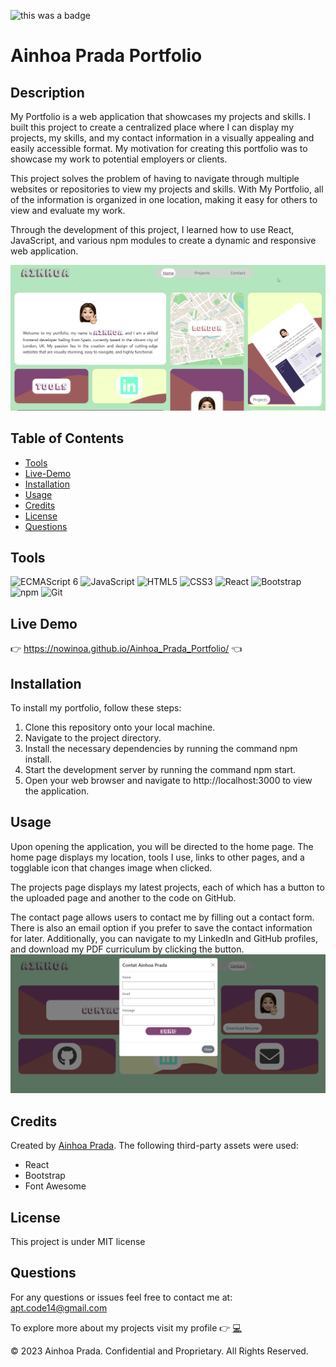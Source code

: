 ![this was a badge](https://img.shields.io/badge/License-MIT-blue.svg)
# Ainhoa Prada Portfolio

## Description
My Portfolio is a web application that showcases my projects and skills. I built this project to create a centralized place where I can display my projects, my skills, and my contact information in a visually appealing and easily accessible format. My motivation for creating this portfolio was to showcase my work to potential employers or clients.

This project solves the problem of having to navigate through multiple websites or repositories to view my projects and skills. With My Portfolio, all of the information is organized in one location, making it easy for others to view and evaluate my work.

Through the development of this project, I learned how to use React, JavaScript, and various npm modules to create a dynamic and responsive web application.

<img src="./public/img-app.png" alt="image of this application">

## Table of Contents
* [Tools](#tools)
* [Live-Demo](#live-demo)
* [Installation](#installation)
* [Usage](#usage)
* [Credits](#credits)
* [License](#license)
* [Questions](#questions)

## Tools
<img src="https://github.com/get-icon/geticon/raw/master/icons/es6.svg" alt="ECMAScript 6" width="30px" height="30px">  <img src="https://github.com/get-icon/geticon/raw/master/icons/javascript.svg" alt="JavaScript" width="30px" height="30px">  <img src="https://github.com/get-icon/geticon/raw/master/icons/html-5.svg" alt="HTML5" width="30px" height="30px">  <img src="https://github.com/get-icon/geticon/raw/master/icons/css-3.svg" alt="CSS3" width="30px" height="30px">  <img src="https://github.com/get-icon/geticon/raw/master/icons/react.svg" alt="React" width="30px" height="30px">  <img src="https://github.com/get-icon/geticon/raw/master/icons/bootstrap.svg" alt="Bootstrap" width="30px" height="30px">  <img src="https://github.com/get-icon/geticon/raw/master/icons/npm.svg" alt="npm" width="30px" height="30px">  <img src="https://github.com/get-icon/geticon/raw/master/icons/git-icon.svg" alt="Git" width="30px" height="30px">

## Live Demo
:point_right:  https://nowinoa.github.io/Ainhoa_Prada_Portfolio/  :point_left:

## Installation
To install my portfolio, follow these steps:

1. Clone this repository onto your local machine.
2. Navigate to the project directory.
3. Install the necessary dependencies by running the command npm install.
4. Start the development server by running the command npm start.
5. Open your web browser and navigate to http://localhost:3000 to view the application.

## Usage
Upon opening the application, you will be directed to the home page. The home page displays my location, tools I use, links to other pages, and a togglable icon that changes image when clicked.

The projects page displays my latest projects, each of which has a button to the uploaded page and another to the code on GitHub.

The contact page allows users to contact me by filling out a contact form. There is also an email option if you prefer to save the contact information for later. Additionally, you can navigate to my LinkedIn and GitHub profiles, and download my PDF curriculum by clicking the button.
<img src="./public/contact-form.png" alt="image of this application">


## Credits
Created by <a href="https://github.com/nowinoa">Ainhoa Prada</a>.
The following third-party assets were used:

* React
* Bootstrap
* Font Awesome

## License
This project is under MIT license
        

## Questions
For any questions or issues feel free to contact me at: apt.code14@gmail.com

To explore more about my projects visit my profile :point_right: <a href="https://github.com/nowinoa">:computer:</a>

© 2023 Ainhoa Prada. Confidential and Proprietary. All Rights Reserved.
